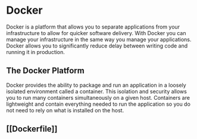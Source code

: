 # Docker
Docker is a platform that allows you to separate applications from your infrastructure to allow for quicker software delivery. With Docker you can manage your infrastructure in the same way you manage your applications. Docker allows you to significantly reduce delay between writing code and running it in production.

## The Docker Platform
Docker provides the ability to package and run an application in a loosely isolated environment called a container. This isolation and security allows you to run many containers simultaneously on a given host. Containers are lightweight and contain everything needed to run the application so you do not need to rely on what is installed on the host.

## [[Dockerfile]]